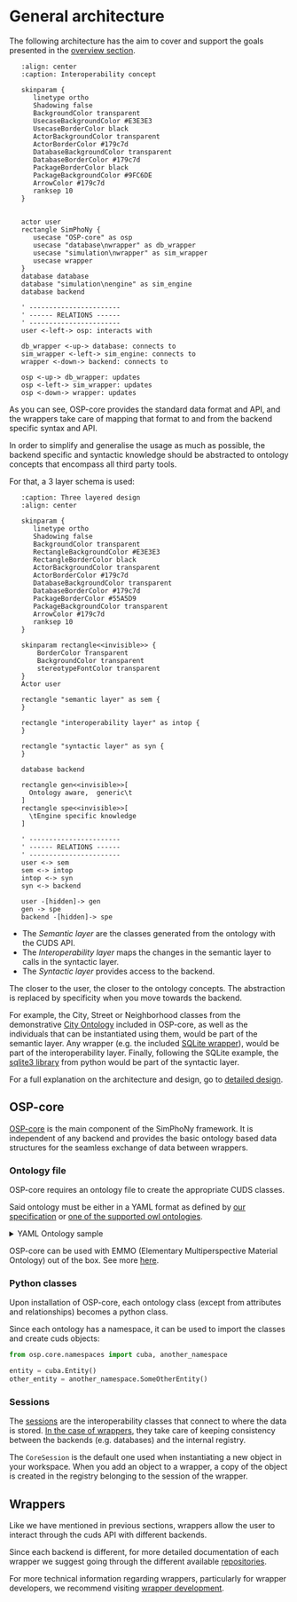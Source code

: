# General architecture

The following architecture has the aim to cover and support the goals presented
in the [overview section](overview.md).

```{uml}
   :align: center
   :caption: Interoperability concept

   skinparam {
      linetype ortho
      Shadowing false
      BackgroundColor transparent
      UsecaseBackgroundColor #E3E3E3
      UsecaseBorderColor black
      ActorBackgroundColor transparent
      ActorBorderColor #179c7d
      DatabaseBackgroundColor transparent
      DatabaseBorderColor #179c7d
      PackageBorderColor black
      PackageBackgroundColor #9FC6DE
      ArrowColor #179c7d
      ranksep 10
   }


   actor user
   rectangle SimPhoNy {
      usecase "OSP-core" as osp
      usecase "database\nwrapper" as db_wrapper
      usecase "simulation\nwrapper" as sim_wrapper
      usecase wrapper
   }
   database database
   database "simulation\nengine" as sim_engine
   database backend

   ' -----------------------
   ' ------ RELATIONS ------
   ' -----------------------
   user <-left-> osp: interacts with

   db_wrapper <-up-> database: connects to
   sim_wrapper <-left-> sim_engine: connects to
   wrapper <-down-> backend: connects to

   osp <-up-> db_wrapper: updates
   osp <-left-> sim_wrapper: updates
   osp <-down-> wrapper: updates
```

As you can see, OSP-core provides the standard data format and API,
and the wrappers take care of mapping that format to and from the backend specific syntax and API.

In order to simplify and generalise the usage as much as possible, the backend
specific and syntactic knowledge should be abstracted to ontology concepts
that encompass all third party tools.

For that, a 3 layer schema is used:

```{uml}
   :caption: Three layered design
   :align: center

   skinparam {
      linetype ortho
      Shadowing false
      BackgroundColor transparent
      RectangleBackgroundColor #E3E3E3
      RectangleBorderColor black
      ActorBackgroundColor transparent
      ActorBorderColor #179c7d
      DatabaseBackgroundColor transparent
      DatabaseBorderColor #179c7d
      PackageBorderColor #55A5D9
      PackageBackgroundColor transparent
      ArrowColor #179c7d
      ranksep 10
   }

   skinparam rectangle<<invisible>> {
       BorderColor Transparent
       BackgroundColor transparent
       stereotypeFontColor transparent
   }
   Actor user

   rectangle "semantic layer" as sem {
   }

   rectangle "interoperability layer" as intop {
   }

   rectangle "syntactic layer" as syn {
   }

   database backend

   rectangle gen<<invisible>>[
     Ontology aware,  generic\t
   ]
   rectangle spe<<invisible>>[
     \tEngine specific knowledge
   ]

   ' -----------------------
   ' ------ RELATIONS ------
   ' -----------------------
   user <-> sem
   sem <-> intop
   intop <-> syn
   syn <-> backend

   user -[hidden]-> gen
   gen -> spe
   backend -[hidden]-> spe
```

- The _Semantic layer_ are the classes generated from the ontology with the CUDS API.
- The _Interoperability layer_ maps the changes in the semantic layer to calls in the syntactic layer.
- The _Syntactic layer_ provides access to the backend.

The closer to the user, the closer to the ontology concepts.
The abstraction is replaced by specificity when you move towards the backend.

For example, the City, Street or Neighborhood classes from the demonstrative
[City Ontology](../ontologies/ontologies_included.md#the-city-ontology)
included in OSP-core, as well as the individuals that can be instantiated using
them, would be part of the semantic layer. Any wrapper (e.g. the included
[SQLite wrapper](https://github.com/simphony/osp-core/tree/master/osp/wrappers/sqlite)),
would be part of the interoperability layer. Finally, following the SQLite
example, the [sqlite3 library](https://docs.python.org/3/library/sqlite3.html)
from python would be part of the syntactic layer.

For a full explanation on the architecture and design, go to
[detailed design](../detailed_design.md).

## OSP-core

[OSP-core](https://github.com/simphony/osp-core) is the main component of the SimPhoNy framework.
It is independent of any backend and provides the basic ontology based data structures for the seamless exchange of data between wrappers.

### Ontology file

OSP-core requires an ontology file to create the appropriate CUDS classes.

Said ontology must be either in a YAML format as defined by
[our specification](../ontologies/working_with_ontologies.md#osp-core-yaml-ontology-format)
or
[one of the supported owl ontologies](../ontologies/working_with_ontologies.md#owl-ontologies-and-rdfs-vocabularies).

<details>
  <summary>YAML Ontology sample</summary>
  The following is an excerpt from the `city.ontology.yml` in osp-core.

```yaml
  ---
  version: "0.0.3"

  namespace: "city"

  ontology:

    encloses:
      subclass_of:
      - cuba.activeRelationship
      inverse: city.isEnclosedBy

    isEnclosedBy:
      subclass_of:
      - cuba.passiveRelationship
      inverse: city.encloses

    hasInhabitant:
      subclass_of:
      - city.encloses

    ################

    CityWrapper:
      subclass_of:
      - cuba.Wrapper
      - city.hasPart:
          range: city.City
          cardinality: 1+
          exclusive: false

    ################

    City:
      subclass_of:
      - city.PopulatedPlace
      - city.hasPart:
          range: city.Neighborhood
          cardinality: many
          exclusive: true
      - city.isPartOf:
          range: city.CityWrapper
          cardinality: 0-1
          exclusive: true
      - city.hasMajor:
          range: city.Citizen
          cardinality: 0-1
          exclusive: true

    Building:
      subclass_of:
      - city.ArchitecturalStructure
      - city.hasPart:
          range: city.Address
          cardinality: 1
          exclusive: false
      - city.hasPart:
          range: city.Floor
          cardinality: many
          exclusive: false
      - city.isPartOf:
          range: city.Street
          cardinality: 1
          exclusive: true

    Citizen:
      subclass_of:
      - city.Person
```

</details>

OSP-core can be used with EMMO (Elementary Multiperspective Material Ontology) out of the box.
See more [here](../ontologies/ontologies_included.md).

### Python classes

Upon installation of OSP-core, each ontology class (except from attributes and relationships) becomes a python class.

Since each ontology has a namespace, it can be used to import the classes and create cuds objects:

```py
from osp.core.namespaces import cuba, another_namespace

entity = cuba.Entity()
other_entity = another_namespace.SomeOtherEntity()
```

### Sessions

The [sessions](../detailed_design.md#session) are the interoperability classes that connect to where the data is stored.
[In the case of wrappers](../wrappers/wrapper_development.md#coding), they take care of keeping consistency between the backends (e.g. databases) and the internal registry.

The `CoreSession` is the default one used when instantiating a new object in your workspace. When you add an object to a wrapper, a copy of the object is created in the registry belonging to the session of the wrapper.

## Wrappers

Like we have mentioned in previous sections, wrappers allow the user to interact
through the cuds API with different backends.

Since each backend is different, for more detailed documentation of each wrapper
we suggest going through the different available [repositories](https://gitlab.cc-asp.fraunhofer.de/simphony/wrappers/).

For more technical information regarding wrappers, particularly for wrapper
developers, we recommend visiting
[wrapper development](../wrappers/wrapper_development.md).
